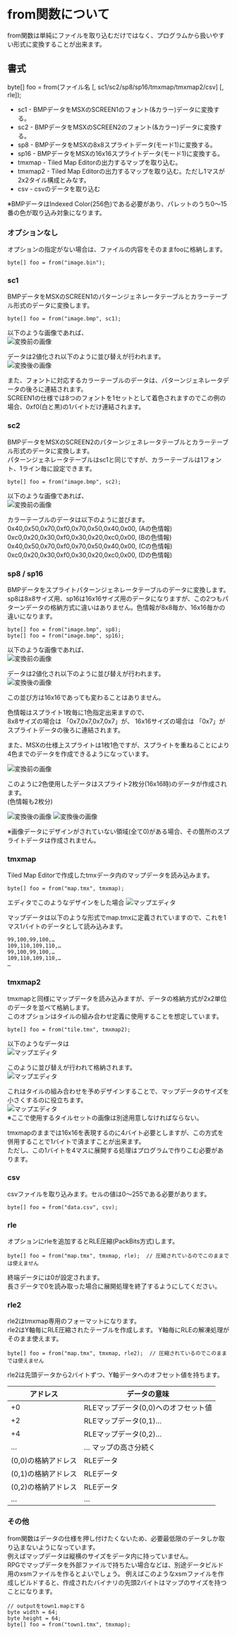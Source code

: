 # from関数について

from関数は単純にファイルを取り込むだけではなく、プログラムから扱いやすい形式に変換することが出来ます。  

## 書式

byte[] foo = from(ファイル名 [, sc1/sc2/sp8/sp16/tmxmap/tmxmap2/csv] [, rle]);

- sc1 - BMPデータをMSXのSCREEN1のフォント(&カラー)データに変換する。
- sc2 - BMPデータをMSXのSCREEN2のフォント(&カラー)データに変換する。
- sp8 - BMPデータをMSXの8x8スプライトデータ(モード1)に変換する。
- sp16 - BMPデータをMSXの16x16スプライトデータ(モード1)に変換する。
- tmxmap - Tiled Map Editorの出力するマップを取り込む。
- tmxmap2 - Tiled Map Editorの出力するマップを取り込む。ただし1マスが2x2タイル構成とみなす。
- csv - csvのデータを取り込む

※BMPデータはIndexed Color(256色)である必要があり、パレットのうち0～15番の色が取り込み対象になります。

### オプションなし
オプションの指定がない場合は、ファイルの内容をそのままfooに格納します。
```
byte[] foo = from("image.bin");
```

### sc1
BMPデータをMSXのSCREEN1のパターンジェネレータテーブルとカラーテーブル形式のデータに変換します。  
```
byte[] foo = from("image.bmp", sc1);
```
以下のような画像であれば、  
![変換前の画像](sc1-1.png)  

データは2値化され以下のように並び替えが行われます。  
![変換後の画像](sc1-2.png)  

また、フォントに対応するカラーテーブルのデータは、パターンジェネレータデータの後ろに連結されます。  
SCREEN1の仕様では8つのフォントを1セットとして着色されますのでこの例の場合、0xf0(白と黒)の1バイトだけ連結されます。

### sc2
BMPデータをMSXのSCREEN2のパターンジェネレータテーブルとカラーテーブル形式のデータに変換します。  
パターンジェネレータテーブルはsc1と同じですが、カラーテーブルは1フォント、1ライン毎に設定できます。
```
byte[] foo = from("image.bmp", sc2);
```
以下のような画像であれば、  
![変換前の画像](sc2-1.png)  

カラーテーブルのデータは以下のように並びます。  
0x40,0x50,0x70,0xf0,0x70,0x50,0x40,0x00, (Aの色情報)  
0xc0,0x20,0x30,0xf0,0x30,0x20,0xc0,0x00, (Bの色情報)  
0x40,0x50,0x70,0xf0,0x70,0x50,0x40,0x00, (Cの色情報)  
0xc0,0x20,0x30,0xf0,0x30,0x20,0xc0,0x00, (Dの色情報)  

### sp8 / sp16
BMPデータをスプライトパターンジェネレータテーブルのデータに変換します。  
sp8は8x8サイズ用、sp16は16x16サイズ用のデータになりますが、この2つもパターンデータの格納方式に違いはありません。色情報が8x8毎か、16x16毎かの違いになります。  

```
byte[] foo = from("image.bmp", sp8);
byte[] foo = from("image.bmp", sp16);
```

以下のような画像であれば、  
![変換前の画像](sp1-1.png)  

データは2値化され以下のように並び替えが行われます。  
![変換後の画像](sp1-2.png)  

この並び方は16x16であっても変わることはありません。  

色情報はスプライト1枚毎に1色指定出来ますので、  
8x8サイズの場合は 「0x7,0x7,0x7,0x7」が、
16x16サイズの場合は 「0x7」がスプライトデータの後ろに連結されます。

また、MSXの仕様上スプライトは1枚1色ですが、スプライトを重ねることにより4色までのデータを作成できるようになっています。

![変換前の画像](sp1-3.png)  

このように2色使用したデータはスプライト2枚分(16x16時)のデータが作成されます。  
(色情報も2枚分)

![変換後の画像](sp1-4.png)  ![変換後の画像](sp1-5.png)  

※画像データにデザインがされていない領域(全て0)がある場合、その箇所のスプライトデータは作成されません。

### tmxmap
Tiled Map Editorで作成したtmxデータ内のマップデータを読み込みます。
```
byte[] foo = from("map.tmx", tmxmap);
```
エディタでこのようなデザインをした場合
![マップエディタ](tmx1.png)  

マップデータは以下のような形式でmap.tmxに定義されていますので、これを1マス1バイトのデータとして読み込みます。
```
99,100,99,100,…
109,110,109,110,…
99,100,99,100,…
109,110,109,110,…
…
```

### tmxmap2
tmxmapと同様にマップデータを読み込みますが、データの格納方式が2x2単位のデータを並べて格納します。  
このオプションはタイルの組み合わせ定義に使用することを想定しています。

```
byte[] foo = from("tile.tmx", tmxmap2);
```

以下のようなデータは  
![マップエディタ](tmx2-1.png)  

このように並び替えが行われて格納されます。  
![マップエディタ](tmx2-2.png)  

これはタイルの組み合わせを予めデザインすることで、マップデータのサイズを小さくするのに役立ちます。  
![マップエディタ](tmx2-3.png)  
※ここで使用するタイルセットの画像は別途用意しなければならない。  

tmxmapのままでは16x16を表現するのに4バイト必要としますが、この方式を併用することで1バイトで済ますことが出来ます。  
ただし、この1バイトを4マスに展開する処理はプログラムで作りこむ必要があります。  

### csv
csvファイルを取り込みます。セルの値は0～255である必要があります。
```
byte[] foo = from("data.csv", csv);
```

### rle
オプションにrleを追加するとRLE圧縮(PackBits方式)します。
```
byte[] foo = from("map.tmx", tmxmap, rle);  // 圧縮されているのでこのままでは使えません
```
終端データには0が設定されます。  
長さデータで0を読み取った場合に展開処理を終了するようにしてください。

### rle2
rle2はtmxmap専用のフォーマットになります。  
rle2はY軸毎にRLE圧縮されたテーブルを作成します。
Y軸毎にRLEの解凍処理がそのまま使えます。
```
byte[] foo = from("map.tmx", tmxmap, rle2);  // 圧縮されているのでこのままでは使えません
```
rle2は先頭データから2バイトずつ、Y軸データへのオフセット値を持ちます。

|アドレス|データの意味|
|--|--|
|+0|RLEマップデータ(0,0)へのオフセット値|
|+2|RLEマップデータ(0,1)…|
|+4|RLEマップデータ(0,2)…|
|…|… マップの高さ分続く|
|(0,0)の格納アドレス|RLEデータ|
|(0,1)の格納アドレス|RLEデータ|
|(0,2)の格納アドレス|RLEデータ|
|…|…|


### その他

from関数はデータの仕様を押し付けたくないため、必要最低限のデータしか取り込まないようになっています。  
例えばマップデータは縦横のサイズをデータ内に持っていません。  
RPGでマップデータを外部ファイルで持ちたい場合などは、別途データビルド用のxsmファイルを作るとよいでしょう。
例えばこのようなxsmファイルを作成しビルドすると、作成されたバイナリの先頭2バイトはマップのサイズを持つことになります。
```
// outputをtown1.mapとする
byte width = 64;
byte height = 64;
byte[] foo = from("town1.tmx", tmxmap);
```
